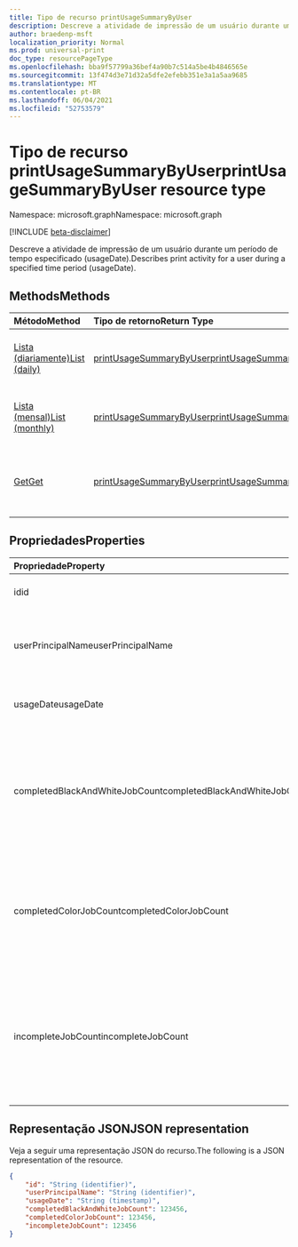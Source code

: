 ```yaml
---
title: Tipo de recurso printUsageSummaryByUser
description: Descreve a atividade de impressão de um usuário durante um período de tempo especificado (usageDate).
author: braedenp-msft
localization_priority: Normal
ms.prod: universal-print
doc_type: resourcePageType
ms.openlocfilehash: bba9f57799a36bef4a90b7c514a5be4b4846565e
ms.sourcegitcommit: 13f474d3e71d32a5dfe2efebb351e3a1a5aa9685
ms.translationtype: MT
ms.contentlocale: pt-BR
ms.lasthandoff: 06/04/2021
ms.locfileid: "52753579"
---
```

# <a name="printusagesummarybyuser-resource-type"></a><span data-ttu-id="b3286-103">Tipo de recurso printUsageSummaryByUser</span><span class="sxs-lookup"><span data-stu-id="b3286-103">printUsageSummaryByUser resource type</span></span>

<span data-ttu-id="b3286-104">Namespace: microsoft.graph</span><span class="sxs-lookup"><span data-stu-id="b3286-104">Namespace: microsoft.graph</span></span>

[!INCLUDE [beta-disclaimer](../../includes/beta-disclaimer.md)]

<span data-ttu-id="b3286-105">Descreve a atividade de impressão de um usuário durante um período de tempo especificado (usageDate).</span><span class="sxs-lookup"><span data-stu-id="b3286-105">Describes print activity for a user during a specified time period (usageDate).</span></span>

## <a name="methods"></a><span data-ttu-id="b3286-106">Methods</span><span class="sxs-lookup"><span data-stu-id="b3286-106">Methods</span></span>

| <span data-ttu-id="b3286-107">Método</span><span class="sxs-lookup"><span data-stu-id="b3286-107">Method</span></span>       | <span data-ttu-id="b3286-108">Tipo de retorno</span><span class="sxs-lookup"><span data-stu-id="b3286-108">Return Type</span></span> | <span data-ttu-id="b3286-109">Descrição</span><span class="sxs-lookup"><span data-stu-id="b3286-109">Description</span></span> |
|:-------------|:------------|:------------|
| [<span data-ttu-id="b3286-110">Lista (diariamente)</span><span class="sxs-lookup"><span data-stu-id="b3286-110">List (daily)</span></span>](../api/reportroot-list-dailyprintusagesummariesbyuser.md) | [<span data-ttu-id="b3286-111">printUsageSummaryByUser</span><span class="sxs-lookup"><span data-stu-id="b3286-111">printUsageSummaryByUser</span></span>](printusagesummarybyuser.md) | <span data-ttu-id="b3286-112">Obter uma lista de resumos de uso diário de impressão, agrupados por usuário.</span><span class="sxs-lookup"><span data-stu-id="b3286-112">Get a list of daily print usage summaries, grouped by user.</span></span> |
| [<span data-ttu-id="b3286-113">Lista (mensal)</span><span class="sxs-lookup"><span data-stu-id="b3286-113">List (monthly)</span></span>](../api/reportroot-list-monthlyprintusagesummariesbyuser.md) | [<span data-ttu-id="b3286-114">printUsageSummaryByUser</span><span class="sxs-lookup"><span data-stu-id="b3286-114">printUsageSummaryByUser</span></span>](printusagesummarybyuser.md) | <span data-ttu-id="b3286-115">Obter uma lista de resumos de uso de impressão mensal, agrupados por usuário.</span><span class="sxs-lookup"><span data-stu-id="b3286-115">Get a list of monthly print usage summaries, grouped by user.</span></span> |
| [<span data-ttu-id="b3286-116">Get</span><span class="sxs-lookup"><span data-stu-id="b3286-116">Get</span></span>](../api/printusagesummarybyuser-get.md) | [<span data-ttu-id="b3286-117">printUsageSummaryByUser</span><span class="sxs-lookup"><span data-stu-id="b3286-117">printUsageSummaryByUser</span></span>](printusagesummarybyuser.md) | <span data-ttu-id="b3286-118">Ler propriedades e relações de um objeto printUsageSummaryByUser.</span><span class="sxs-lookup"><span data-stu-id="b3286-118">Read properties and relationships of a printUsageSummaryByUser object.</span></span> |

## <a name="properties"></a><span data-ttu-id="b3286-119">Propriedades</span><span class="sxs-lookup"><span data-stu-id="b3286-119">Properties</span></span>
| <span data-ttu-id="b3286-120">Propriedade</span><span class="sxs-lookup"><span data-stu-id="b3286-120">Property</span></span>     | <span data-ttu-id="b3286-121">Tipo</span><span class="sxs-lookup"><span data-stu-id="b3286-121">Type</span></span>        | <span data-ttu-id="b3286-122">Descrição</span><span class="sxs-lookup"><span data-stu-id="b3286-122">Description</span></span> |
|:-------------|:------------|:------------|
|<span data-ttu-id="b3286-123">id</span><span class="sxs-lookup"><span data-stu-id="b3286-123">id</span></span>|<span data-ttu-id="b3286-124">Cadeia de caracteres</span><span class="sxs-lookup"><span data-stu-id="b3286-124">String</span></span>|<span data-ttu-id="b3286-125">A ID deste resumo de uso.</span><span class="sxs-lookup"><span data-stu-id="b3286-125">The ID of this usage summary.</span></span>|
|<span data-ttu-id="b3286-126">userPrincipalName</span><span class="sxs-lookup"><span data-stu-id="b3286-126">userPrincipalName</span></span>|<span data-ttu-id="b3286-127">Cadeia de caracteres</span><span class="sxs-lookup"><span data-stu-id="b3286-127">String</span></span>|<span data-ttu-id="b3286-128">O UPN do usuário representado por essas estatísticas.</span><span class="sxs-lookup"><span data-stu-id="b3286-128">The UPN of the user represented by these statistics.</span></span>|
|<span data-ttu-id="b3286-129">usageDate</span><span class="sxs-lookup"><span data-stu-id="b3286-129">usageDate</span></span>|<span data-ttu-id="b3286-130">Data</span><span class="sxs-lookup"><span data-stu-id="b3286-130">Date</span></span>|<span data-ttu-id="b3286-131">A data associada a essas estatísticas.</span><span class="sxs-lookup"><span data-stu-id="b3286-131">The date associated with these statistics.</span></span>|
|<span data-ttu-id="b3286-132">completedBlackAndWhiteJobCount</span><span class="sxs-lookup"><span data-stu-id="b3286-132">completedBlackAndWhiteJobCount</span></span>|<span data-ttu-id="b3286-133">Int64</span><span class="sxs-lookup"><span data-stu-id="b3286-133">Int64</span></span>|<span data-ttu-id="b3286-134">O número de trabalhos de impressão em preto e branco concluídos em nome do usuário na data associada.</span><span class="sxs-lookup"><span data-stu-id="b3286-134">The number of black and white print jobs completed on behalf of the user on the associated date.</span></span>|
|<span data-ttu-id="b3286-135">completedColorJobCount</span><span class="sxs-lookup"><span data-stu-id="b3286-135">completedColorJobCount</span></span>|<span data-ttu-id="b3286-136">Int64</span><span class="sxs-lookup"><span data-stu-id="b3286-136">Int64</span></span>|<span data-ttu-id="b3286-137">O número de trabalhos de impressão de cores concluídos em nome do usuário na data associada.</span><span class="sxs-lookup"><span data-stu-id="b3286-137">The number of color print jobs completed on behalf of the user on the associated date.</span></span>|
|<span data-ttu-id="b3286-138">incompleteJobCount</span><span class="sxs-lookup"><span data-stu-id="b3286-138">incompleteJobCount</span></span>|<span data-ttu-id="b3286-139">Int64</span><span class="sxs-lookup"><span data-stu-id="b3286-139">Int64</span></span>|<span data-ttu-id="b3286-140">O número de trabalhos de impressão que foram enraizadas em nome do usuário, mas não concluídos, na data associada.</span><span class="sxs-lookup"><span data-stu-id="b3286-140">The number of print jobs that were queued on behalf of the user, but not completed, on the associated date.</span></span>|

## <a name="json-representation"></a><span data-ttu-id="b3286-141">Representação JSON</span><span class="sxs-lookup"><span data-stu-id="b3286-141">JSON representation</span></span>

<span data-ttu-id="b3286-142">Veja a seguir uma representação JSON do recurso.</span><span class="sxs-lookup"><span data-stu-id="b3286-142">The following is a JSON representation of the resource.</span></span>

<!-- {
  "blockType": "resource",
  "optionalProperties": [

  ],
  "@odata.type": "microsoft.graph.printUsageSummaryByUser"
}-->

```json
{
    "id": "String (identifier)",
    "userPrincipalName": "String (identifier)",
    "usageDate": "String (timestamp)",
    "completedBlackAndWhiteJobCount": 123456,
    "completedColorJobCount": 123456,
    "incompleteJobCount": 123456
}
```

<!-- uuid: 8fcb5dbc-d5aa-4681-8e31-b001d5168d79
2015-10-25 14:57:30 UTC -->
<!-- {
  "type": "#page.annotation",
  "description": "printUsageSummaryByUser resource",
  "keywords": "",
  "section": "documentation",
  "tocPath": ""
}-->

